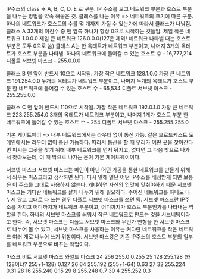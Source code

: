 IP주소의 class => A, B, C, D, E 로 구분. IP 주소를 보고 네트워크 부분과 호스트 부분을 나누는 방법을 약속 해놓은 것.
클래스를 나눈 이유 => 네트워크의 크기에 따른 구분.
하나의 네트워크가 호스트의 수를 몇 개까지 가질 수 있는가에 따라서 클래스가 나눠짐.
클래스 A
32개의 이진수 중 맨 앞쪽 하나가 항상 0으로 시작하는 것들임.
제일 작은 네트워크 1.0.0.0
제일 큰 네트워크 126.0.0.0(127은 제외/ 네트워크 나타낼 때는 호스트 부분은 모두 0으로 씀)
클래스 A는 한 옥테트가 네트워크 부분이고, 나머지 3개의 옥테트가 호스트 부분을 나타냄.
하나의 네트워크에 들어갈 수 있는 호스트 수 - 16,777,214
디폴트 서브넷 마스크 - 255.0.0.0

클래스 B
맨 앞이 반드시 10으로 시작됨.
가장 작은 네트워크 128.1.0.0
가장 큰 네트워크 191.254.0.0
두개의 옥테트가 네트워크 부분이고, 나머지 두개의 옥테트가 호스트 부분
한 네트워크에 들어갈 수 있는 호스트 수 - 65,534
디폴트 서브넷 마스크 - 255.255.0.0

클래스 C
맨 앞이 반드시 110으로 시작됨.
가장 작은 네트워크 192.0.1.0
가장 큰 네트워크 223.255.254.0
3개의 옥테트가 네트워크 부분이고, 나머지 1개가 호스트 부분
한 네트워크에 들어갈 수 있는 호스트 수 - 254
디폴트 서브넷 마스크 - 255.255.255.0


기본 게이트웨이 => 내부 네트워크에서는 라우터 없이 통신 가능. 같은 브로드케스트 도메인에서는 라우터 없이 통신 가능하다. 따라서 통신을 할 때 우리가 어떤 곳을 찾아간다면 피씨는 그곳을 찾기 위해 내부 네트워크를 먼저 뒤지고, 없다면 그 다음 밖으로 나가서 찾아보는데, 이 때 밖으로 나가는 문이 기본 게이트웨이이다.

서브넷 마스크
서브넷 마스크는 메인이 아닌 어떤 가공을 통한 네트워크를 만들기 위해서 씌우는 마스크라고 생각하면 된다. 다시 말해 일단 어떤 IP주소를 배정받게 되면 보통은 이 주소를 그대로 사용하지 않는다. 왜냐하면 자신의 입맛에 맞춰야하기 때문
서브넷 마스크는 커다란 네트워크를 잘게 나누기 위해 필요하다.
주어진 네트워크를 하나도 나누지 않고 그대로 다 쓰는 경우 디폴트 서브넷 마스크를 쓰면 됨.
서브넷 마스크란 IP주소를 가지고 어디까지가 네트워크 부분이고, 어디까지가 호스트 부분인가를 나타내는 역할을 한다.
하나의 서브넷 마스크를 씌워서 작은 네트워크로 만드는 것을 서브네팅이라고 한다.
즉, 서브넷 마스크는 디폴트 서브넷 마스크와 무언가 변형을 한 서브넷 마스크로 나누어 볼 수 있고, 서브넷 마스크를 사용하는 이유는 커다란 네트워크를 작은 네트워크 여러 개로 나누어 쓰기 위함이다. 서브넷 마스킹은 기존 IP주소의 호스트 부분의 일부를 네트워크 부분으로 바꾸는 작업이다.

마스크 비트         서브넷 마스크                                          와일드 마스크
24              256    255.0                                                  0.255
25              128    255.128 (왜 128이냐?  255+1-128)     0.127
26               64     255.192 (255+1-64)                           0.63
27               32     255.224                                              0.31
28               16     255.240                                              0.15
29                8      255.248                                              0.7
30                4      255.252                                              0.3
